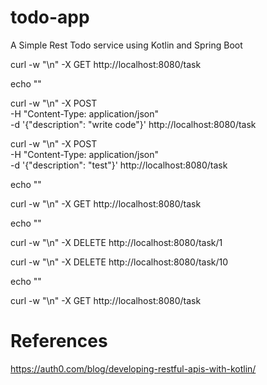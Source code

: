 # todo-app
A Simple Rest Todo service using Kotlin and Spring Boot

curl -w "\n" -X GET http://localhost:8080/task 

echo ""

curl -w "\n" -X POST \
-H "Content-Type: application/json" \
-d '{"description": "write code"}' http://localhost:8080/task

curl -w "\n" -X POST \
-H "Content-Type: application/json" \
-d '{"description": "test"}' http://localhost:8080/task 

echo ""

curl -w "\n" -X GET http://localhost:8080/task

echo ""

curl -w "\n" -X DELETE http://localhost:8080/task/1

curl -w "\n" -X DELETE http://localhost:8080/task/10

echo ""

curl -w "\n" -X GET http://localhost:8080/task


# References

https://auth0.com/blog/developing-restful-apis-with-kotlin/
